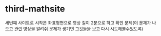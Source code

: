 # third-mathsite
세번쨰 사이트로 시작은 좌표평면으로 영상 길이 2분으로 하고 확인 문제(이 문제가 나오고 관련 영상을 알려줘 문제가 생기면 그것들을 보고 다시 시도해볼수있도록)

